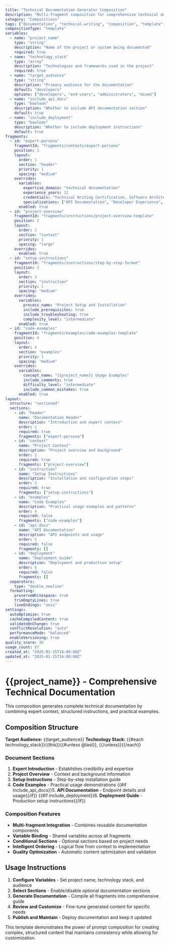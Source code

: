 ```yaml
---
title: "Technical Documentation Generator Composition"
description: "Multi-fragment composition for comprehensive technical documentation creation"
category: "Compositions"
tags: ["documentation", "technical-writing", "composition", "template", "multi-fragment"]
compositionType: "template"
variables:
  - name: "project_name"
    type: "string"
    description: "Name of the project or system being documented"
    required: true
  - name: "technology_stack"
    type: "array"
    description: "Technologies and frameworks used in the project"
    required: true
  - name: "target_audience"
    type: "string"
    description: "Primary audience for the documentation"
    default: "developers"
    options: ["developers", "end-users", "administrators", "mixed"]
  - name: "include_api_docs"
    type: "boolean"
    description: "Whether to include API documentation section"
    default: true
  - name: "include_deployment"
    type: "boolean"
    description: "Whether to include deployment instructions"
    default: true
fragments:
  - id: "expert-persona"
    fragmentId: "fragments/contexts/expert-persona"
    position: 1
    layout:
      order: 1
      section: "header"
      priority: 1
      spacing: "medium"
    overrides:
      variables:
        expertise_domain: "technical documentation"
        experience_years: 12
        credentials: "Technical Writing Certification, Software Architecture"
        specializations: ["API Documentation", "Developer Experience", "Documentation Strategy"]
      enabled: true
  - id: "project-overview"
    fragmentId: "fragments/instructions/project-overview-template"
    position: 2
    layout:
      order: 2
      section: "context"
      priority: 1
      spacing: "large"
    overrides:
      enabled: true
  - id: "setup-instructions"
    fragmentId: "fragments/instructions/step-by-step-format"
    position: 3
    layout:
      order: 3
      section: "instruction"
      priority: 1
      spacing: "medium"
    overrides:
      variables:
        process_name: "Project Setup and Installation"
        include_prerequisites: true
        include_troubleshooting: true
        complexity_level: "intermediate"
      enabled: true
  - id: "code-examples"
    fragmentId: "fragments/examples/code-examples-template"
    position: 4
    layout:
      order: 4
      section: "examples"
      priority: 1
      spacing: "medium"
    overrides:
      variables:
        concept_name: "{{project_name}} Usage Examples"
        include_comments: true
        difficulty_level: "intermediate"
        include_common_mistakes: true
      enabled: true
layout:
  structure: "sectioned"
  sections:
    - id: "header"
      name: "Documentation Header"
      description: "Introduction and expert context"
      order: 1
      required: true
      fragments: ["expert-persona"]
    - id: "context"
      name: "Project Context"
      description: "Project overview and background"
      order: 2
      required: true
      fragments: ["project-overview"]
    - id: "instruction"
      name: "Setup Instructions"
      description: "Installation and configuration steps"
      order: 3
      required: true
      fragments: ["setup-instructions"]
    - id: "examples"
      name: "Code Examples"
      description: "Practical usage examples and patterns"
      order: 4
      required: false
      fragments: ["code-examples"]
    - id: "api-docs"
      name: "API Documentation"
      description: "API endpoints and usage"
      order: 5
      required: false
      fragments: []
    - id: "deployment"
      name: "Deployment Guide"
      description: "Deployment and production setup"
      order: 6
      required: false
      fragments: []
  separators:
    type: "double_newline"
  formatting:
    preserveWhitespace: true
    trimEmptyLines: true
    lineEndings: "unix"
settings:
  autoOptimize: true
  cacheCompiledContent: true
  validateOnChange: true
  conflictResolution: "auto"
  performanceMode: "balanced"
  enableVersioning: true
quality_score: 96
usage_count: 87
created_at: "2025-01-15T16:00:00Z"
updated_at: "2025-01-15T16:00:00Z"
---
```


# {{project_name}} - Comprehensive Technical Documentation

This composition generates complete technical documentation by combining expert context, structured instructions, and practical examples.

## Composition Structure

**Target Audience:** {{target_audience}}
**Technology Stack:** {{#each technology_stack}}{{this}}{{#unless @last}}, {{/unless}}{{/each}}

### Document Sections

1. **Expert Introduction** - Establishes credibility and expertise
2. **Project Overview** - Context and background information
3. **Setup Instructions** - Step-by-step installation guide
4. **Code Examples** - Practical usage demonstrations
{{#if include_api_docs}}5. **API Documentation** - Endpoint details and usage{{/if}}
{{#if include_deployment}}6. **Deployment Guide** - Production setup instructions{{/if}}

### Composition Features

- **Multi-fragment Integration** - Combines reusable documentation components
- **Variable Binding** - Shared variables across all fragments
- **Conditional Sections** - Optional sections based on project needs
- **Intelligent Ordering** - Logical flow from context to implementation
- **Quality Optimization** - Automatic content optimization and validation

## Usage Instructions

1. **Configure Variables** - Set project name, technology stack, and audience
2. **Select Sections** - Enable/disable optional documentation sections
3. **Generate Documentation** - Compile all fragments into comprehensive guide
4. **Review and Customize** - Fine-tune generated content for specific needs
5. **Publish and Maintain** - Deploy documentation and keep it updated

This template demonstrates the power of prompt composition for creating complex, structured content that maintains consistency while allowing for customization.